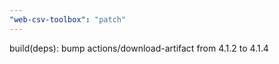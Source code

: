 ```yaml
---
"web-csv-toolbox": "patch"
---
```


build(deps): bump actions/download-artifact from 4.1.2 to 4.1.4
